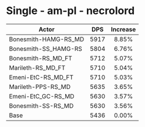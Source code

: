 # Single - am-pl - necrolord
| Actor | DPS | Increase |
|---|:---:|:---:|
|Bonesmith-HAMG-RS_MD|5917|8.85%|
|Bonesmith-SS_HAMG-RS|5804|6.76%|
|Bonesmith-RS_MD_FT|5712|5.07%|
|Marileth-RS_MD_FT|5710|5.04%|
|Emeni-EtC-RS_MD_FT|5710|5.03%|
|Marileth-PPS-RS_MD|5635|3.65%|
|Emeni-EtC_GC-RS_MD|5630|3.57%|
|Bonesmith-SS-RS_MD|5630|3.56%|
|Base|5436|0.00%|
